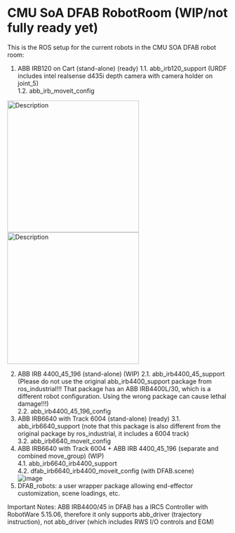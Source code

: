 # CMU SoA DFAB RobotRoom (WIP/not fully ready yet)

This is the ROS setup for the current robots in the CMU SOA DFAB robot room: 
1. ABB IRB120 on Cart (stand-alone)  (ready)
  1.1. abb_irb120_support (URDF includes intel realsense d435i depth camera with camera holder on joint_5)  
  1.2. abb_irb_moveit_config  
<img src="https://github.com/SkyWatcher-123/CMU_DFAB_RobotRoom/assets/112517055/2fb3610f-83d5-4328-bc60-0838d6a9522e" alt="Description" width="300"/>
<img src="https://github.com/SkyWatcher-123/CMU_DFAB_RobotRoom/assets/112517055/3783a656-c42e-44c4-a024-0eb5eeb37e0f" alt="Description" width="300"/
>

2. ABB IRB 4400_45_196 (stand-alone)  (WIP)
  2.1. abb_irb4400_45_support (Please do not use the original abb_irb4400_support package from ros_industrial!!! That package has an ABB IRB4400L/30, which is a different robot configuration. Using the wrong package can cause lethal damage!!!)  
  2.2. abb_irb4400_45_196_config  
3. ABB IRB6640 with Track 6004 (stand-alone)  (ready)
  3.1. abb_irb6640_support (note that this package is also different from the original package by ros_industrial, it includes a 6004 track)  
  3.2. abb_irb6640_moveit_config  
4. ABB IRB6640 with Track 6004 + ABB IRB 4400_45_196 (separate and combined move_group)  (WIP)  
  4.1.  abb_irb6640_irb4400_support  
  4.2.  dfab_irb6640_irb4400_moveit_config (with DFAB.scene)  
![image](https://github.com/SkyWatcher-123/CMU_DFAB_RobotRoom/assets/112517055/32b23b33-273d-4c6b-a0fe-8257c01389f7)  
5. DFAB_robots: a user wrapper package allowing end-effector customization, scene loadings, etc.  

Important Notes: ABB IRB4400/45 in DFAB has a IRC5 Controller with RobotWare 5.15.06, therefore it only supports abb_driver (trajectory instruction), not abb_driver (which includes RWS I/O controls and EGM)  

